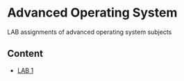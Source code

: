 # Advanced Operating System

LAB assignments of advanced operating system subjects

## Content

- [LAB 1](lab1)

